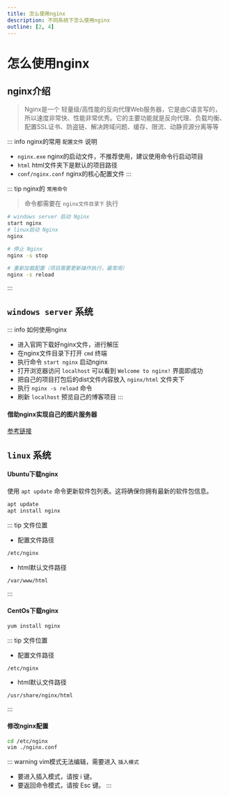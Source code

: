 ```yaml
---
title: 怎么使用nginx
description: 不同系统下怎么使用nginx
outline: [2, 4]
---
```


# 怎么使用nginx

## nginx介绍

> Nginx是一个 轻量级/高性能的反向代理Web服务器，它是由C语言写的，所以速度非常快、性能非常优秀。它的主要功能就是反向代理、负载均衡、配置SSL证书、防盗链、解决跨域问题、缓存、限流、动静资源分离等等

::: info nginx的常用 `配置文件` 说明
- `nginx.exe` nginx的启动文件，不推荐使用，建议使用命令行启动项目
- `html` html文件夹下是默认的项目路径
- `conf/nginx.conf` nginx的核心配置文件
:::

::: tip nginx的 `常用命令`

> 命令都需要在 `nginx文件目录下` 执行

```bash
# windows server 启动 Nginx
start nginx
# linux启动 Nginx
nginx

# 停止 Nginx
nginx -s stop

# 重新加载配置（项目需要更新操作执行，最常用）
nginx -s reload
```
:::


## `windows server` 系统

::: info 如何使用nginx
- 进入官网下载好nginx文件，进行解压
- 在nginx文件目录下打开 `cmd` 终端
- 执行命令 `start nginx` 启动nginx
- 打开浏览器访问 `localhost` 可以看到 `Welcome to nginx!` 界面即成功
- 把自己的项目打包后的dist文件内容放入 `nginx/html` 文件夹下
- 执行 `nginx -s reload` 命令
- 刷新 `localhost` 预览自己的博客项目
:::

#### 借助nginx实现自己的图片服务器
[参考链接](/other/blog/up/setupOss.html)


## `linux` 系统

#### Ubuntu下载nginx

使用 `apt update` 命令更新软件包列表。这将确保你拥有最新的软件包信息。

```sh
apt update
apt install nginx
```

::: tip 文件位置
- 配置文件路径
```sh
/etc/nginx
```

- html默认文件路径
```sh
/var/www/html
```
:::

#### CentOs下载nginx

```sh
yum install nginx
```
::: tip 文件位置
- 配置文件路径
```sh
/etc/nginx
```

- html默认文件路径
```sh
/usr/share/nginx/html
```
:::

#### 修改nginx配置

```sh
cd /etc/nginx
vim ./nginx.conf
```
::: warning vim模式无法编辑，需要进入 `插入模式`
* 要进入插入模式，请按 i 键。
* 要返回命令模式，请按 Esc 键。
:::